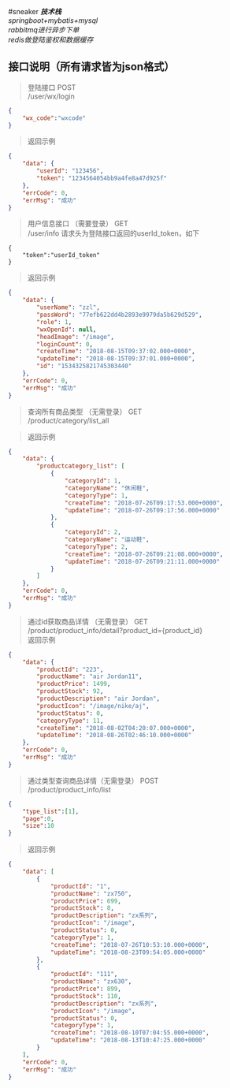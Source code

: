 #sneaker
***技术栈***  
*springboot+mybatis+mysql*  
*rabbitmq进行异步下单*  
*redis做登陆鉴权和数据缓存*

## 接口说明（所有请求皆为json格式）
>登陆接口    POST   
 /user/wx/login
```json
{
	"wx_code":"wxcode"
}
```
>返回示例
```json
{
    "data": {
        "userId": "123456",
        "token": "1234564054bb9a4fe8a47d925f"
    },
    "errCode": 0,
    "errMsg": "成功"
}
```
>用户信息接口 （需要登录）   GET   
 /user/info 请求头为登陆接口返回的userId_token，如下
```
{
	"token":"userId_token"
}
```
>返回示例
```json
{
    "data": {
        "userName": "zzl",
        "passWord": "77efb622dd4b2893e9979da5b629d529",
        "role": 1,
        "wxOpenId": null,
        "headImage": "/image",
        "loginCount": 0,
        "createTime": "2018-08-15T09:37:02.000+0000",
        "updateTime": "2018-08-15T09:37:01.000+0000",
        "id": "1534325821745303440"
    },
    "errCode": 0,
    "errMsg": "成功"
}
```
>查询所有商品类型 （无需登录）   GET   
/product/category/list_all

>返回示例
```json
{
    "data": {
        "productcategory_list": [
            {
                "categoryId": 1,
                "categoryName": "休闲鞋",
                "categoryType": 1,
                "createTime": "2018-07-26T09:17:53.000+0000",
                "updateTime": "2018-07-26T09:17:56.000+0000"
            },
            {
                "categoryId": 2,
                "categoryName": "运动鞋",
                "categoryType": 2,
                "createTime": "2018-07-26T09:21:08.000+0000",
                "updateTime": "2018-07-26T09:21:11.000+0000"
            }
        ]
    },
    "errCode": 0,
    "errMsg": "成功"
}
```
>通过id获取商品详情 （无需登录）   GET   
 /product/product_info/detail?product_id={product_id}  
>返回示例
```json
{
    "data": {
        "productId": "223",
        "productName": "air Jordan11",
        "productPrice": 1499,
        "productStock": 92,
        "productDescription": "air Jordan",
        "productIcon": "/image/nike/aj",
        "productStatus": 0,
        "categoryType": 11,
        "createTime": "2018-08-02T04:20:07.000+0000",
        "updateTime": "2018-08-26T02:46:10.000+0000"
    },
    "errCode": 0,
    "errMsg": "成功"
}
```
>通过类型查询商品详情（无需登录）    POST   
/product/product_info/list
```json
{
	"type_list":[1],
	"page":0,
	"size":10
}
```
>返回示例
```json
{
    "data": [
        {
            "productId": "1",
            "productName": "zx750",
            "productPrice": 699,
            "productStock": 8,
            "productDescription": "zx系列",
            "productIcon": "/image",
            "productStatus": 0,
            "categoryType": 1,
            "createTime": "2018-07-26T10:53:10.000+0000",
            "updateTime": "2018-08-23T09:54:05.000+0000"
        },
        {
            "productId": "111",
            "productName": "zx630",
            "productPrice": 899,
            "productStock": 110,
            "productDescription": "zx系列",
            "productIcon": "/image",
            "productStatus": 0,
            "categoryType": 1,
            "createTime": "2018-08-10T07:04:55.000+0000",
            "updateTime": "2018-08-13T10:47:25.000+0000"
        }
    ],
    "errCode": 0,
    "errMsg": "成功"
}
```
